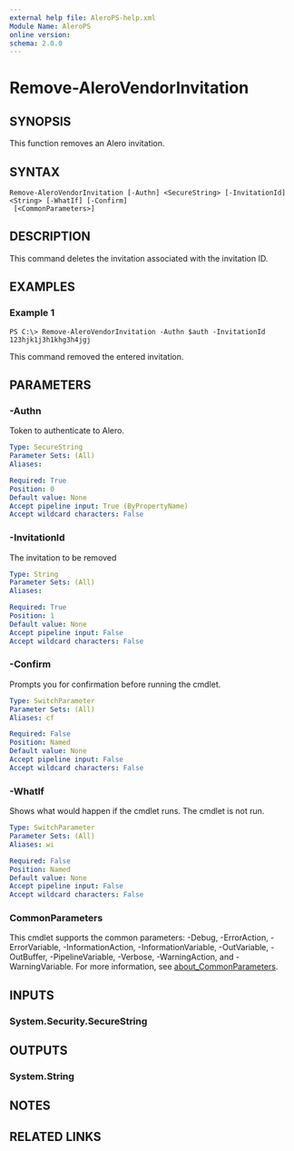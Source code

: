 ```yaml
---
external help file: AleroPS-help.xml
Module Name: AleroPS
online version:
schema: 2.0.0
---
```


# Remove-AleroVendorInvitation

## SYNOPSIS
This function removes an Alero invitation.

## SYNTAX

```
Remove-AleroVendorInvitation [-Authn] <SecureString> [-InvitationId] <String> [-WhatIf] [-Confirm]
 [<CommonParameters>]
```

## DESCRIPTION
This command deletes the invitation associated with the invitation ID.

## EXAMPLES

### Example 1
```
PS C:\> Remove-AleroVendorInvitation -Authn $auth -InvitationId 123hjk1j3h1khg3h4jgj
```

This command removed the entered invitation.

## PARAMETERS

### -Authn
Token to authenticate to Alero.

```yaml
Type: SecureString
Parameter Sets: (All)
Aliases:

Required: True
Position: 0
Default value: None
Accept pipeline input: True (ByPropertyName)
Accept wildcard characters: False
```

### -InvitationId
The invitation to be removed

```yaml
Type: String
Parameter Sets: (All)
Aliases:

Required: True
Position: 1
Default value: None
Accept pipeline input: False
Accept wildcard characters: False
```

### -Confirm
Prompts you for confirmation before running the cmdlet.

```yaml
Type: SwitchParameter
Parameter Sets: (All)
Aliases: cf

Required: False
Position: Named
Default value: None
Accept pipeline input: False
Accept wildcard characters: False
```

### -WhatIf
Shows what would happen if the cmdlet runs. The cmdlet is not run.

```yaml
Type: SwitchParameter
Parameter Sets: (All)
Aliases: wi

Required: False
Position: Named
Default value: None
Accept pipeline input: False
Accept wildcard characters: False
```

### CommonParameters
This cmdlet supports the common parameters: -Debug, -ErrorAction, -ErrorVariable, -InformationAction, -InformationVariable, -OutVariable, -OutBuffer, -PipelineVariable, -Verbose, -WarningAction, and -WarningVariable. For more information, see [about_CommonParameters](http://go.microsoft.com/fwlink/?LinkID=113216).

## INPUTS

### System.Security.SecureString
## OUTPUTS

### System.String
## NOTES

## RELATED LINKS
